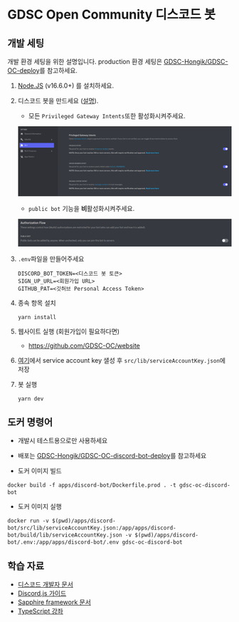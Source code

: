 # GDSC Open Community 디스코드 봇

## 개발 세팅

개발 환경 세팅을 위한 설명입니다. production 환경 세팅은
[GDSC-Hongik/GDSC-OC-deploy](https://github.com/GDSC-Hongik/GDSC-OC-deploy)를 참고하세요.

1. [Node.JS](https://nodejs.org) (v16.6.0+) 를 설치하세요.

2. 디스코드 봇을 만드세요
   ([설명](https://discordjs.guide/preparations/setting-up-a-bot-application.html)).

   - 모든 `Privileged Gateway Intents`또한 활성화시켜주세요.

   ![gateway intents](/.github/img/privileged-gateway-intents.png)

   - `public bot` 기능을 **비**활성화시켜주세요.

   ![gateway intents](/.github/img/public-bot.png)

3. `.env`파일을 만들어주세요

   ```dosini
   DISCORD_BOT_TOKEN=<디스코드 봇 토큰>
   SIGN_UP_URL=<회원가입 URL>
   GITHUB_PAT=<깃허브 Personal Access Token>
   ```

4. 종속 항목 설치

   ```
   yarn install
   ```

5. 웹사이트 실행 (회원가입이 필요하다면)

   - https://github.com/GDSC-OC/website

6. [여기](https://console.firebase.google.com/u/0/project/gdsc-oc-beta/settings/serviceaccounts/adminsdk)에서 service account key 샐성 후 `src/lib/serviceAccountKey.json`에 저장

7. 봇 실행

   ```
   yarn dev
   ```

## 도커 명령어

- 개발시 테스트용으로만 사용하세요
- 배포는 [GDSC-Hongik/GDSC-OC-discord-bot-deploy](https://github.com/GDSC-Hongik/GDSC-OC-discord-bot-deploy)를 참고하세요

- 도커 이미지 빌드

```
docker build -f apps/discord-bot/Dockerfile.prod . -t gdsc-oc-discord-bot
```

- 도커 이미지 실행

```
docker run -v $(pwd)/apps/discord-bot/src/lib/serviceAccountKey.json:/app/apps/discord-bot/build/lib/serviceAccountKey.json -v $(pwd)/apps/discord-bot/.env:/app/apps/discord-bot/.env gdsc-oc-discord-bot
```

## 학습 자료

- [디스코드 개발자 문서](https://discord.com/developers/docs)
- [Discord.js 가이드](https://discordjs.guide)
- [Sapphire framework 문서](https://sapphirejs.dev/docs/General/Welcome)
- [TypeScript 강좌](https://www.typescripttutorial.net)
